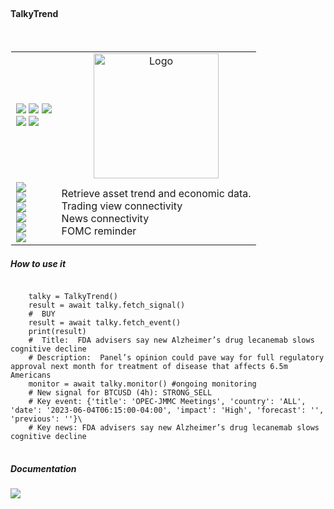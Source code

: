 <br>


<h4>TalkyTrend</h4>
<br>
<table style="border: 1px solid transparent">
  <tr>
    <td>
<a href="https://talkytrader.github.io/wiki/"><img src="https://img.shields.io/badge/Wiki-%23000000.svg?style=for-the-badge&logo=wikipedia&logoColor=white"></a>
<a href="https://github.com/mraniki/tt/"><img src="https://img.shields.io/badge/github-%23000000.svg?style=for-the-badge&logo=github&logoColor=white"></a>
<a href="https://coindrop.to/mraniki"><img src="https://img.shields.io/badge/tips-000000?style=for-the-badge&logo=buymeacoffee&logoColor=white"></a><br>
<a href="https://hub.docker.com/r/mraniki/tt"><img src="https://img.shields.io/docker/pulls/mraniki/tt?style=for-the-badge"></a>
<a href="https://t.me/TTTalkyTraderChat/1"><img src="https://img.shields.io/badge/talky-blue?style=for-the-badge&logo=telegram&logoColor=white"></a><br>
       </td>
    <td align="center"><img width="200" alt="Logo" src="https://user-images.githubusercontent.com/8766259/226854338-e900f69e-d884-4a9a-90b1-b3dde7711b31.png"></td>
  </tr>
  <tr>
    <td>
      <a href="https://pypi.org/project/talkytrend/"><img src="https://img.shields.io/pypi/v/talkytrend?style=for-the-badge&logo=PyPI&logoColor=white"></a><br>
      <a href="https://pypi.org/project/talkytrend/"><img src="https://img.shields.io/pypi/dm/talkytrend?style=for-the-badge&logo=PyPI&logoColor=white"></a><br>
      <a href="https://github.com/mraniki/talkytrend/"><img src="https://img.shields.io/github/actions/workflow/status/mraniki/talkytrend/%F0%9F%91%B7Flow.yml?style=for-the-badge&logo=GitHub&logoColor=white"></a><br>
      <a href="https://talky.readthedocs.io/projects/talkytrend/"><img src="https://readthedocs.org/projects/talkytrend/badge/?version=latest&style=for-the-badge"></a><br>
      <a href="https://codebeat.co/projects/github-com-mraniki-talkytrend-main"><img src="https://codebeat.co/badges/24c90aab-02d7-4cd1-9ad8-5907e180c9e6"/></a> <br>
      <a href="https://codecov.io/gh/mraniki/talkytrend"><img src="https://codecov.io/gh/mraniki/talkytrend/branch/main/graph/badge.svg?token=WAHUEMAJN6"/></a><br>
    </td>
    <td align="left"> 
Retrieve asset trend and economic data.<br>
Trading view connectivity<br>
News connectivity<br>
       FOMC reminder<br>
    </td>
     
  </tr>
</table>

<h5>How to use it</h5>
<pre>
<code>
    talky = TalkyTrend()
    result = await talky.fetch_signal()
    #  BUY
    result = await talky.fetch_event()
    print(result)
    #  Title:  FDA advisers say new Alzheimer’s drug lecanemab slows cognitive decline
    # Description:  Panel’s opinion could pave way for full regulatory approval next month for treatment of disease that affects 6.5m Americans
    monitor = await talky.monitor() #ongoing monitoring
    # New signal for BTCUSD (4h): STRONG_SELL
    # Key event: {'title': 'OPEC-JMMC Meetings', 'country': 'ALL', 'date': '2023-06-04T06:15:00-04:00', 'impact': 'High', 'forecast': '', 'previous': ''}\
    # Key news: FDA advisers say new Alzheimer’s drug lecanemab slows cognitive decline
</code>
</pre>
</details>


<h5>Documentation</h5>
<a href="https://talky.readthedocs.io/projects/talkytrend/en/latest/"><img src="https://img.shields.io/badge/Documentation-000000?style=for-the-badge&logo=readthedocs&logoColor=white"></a><br>



</div>
